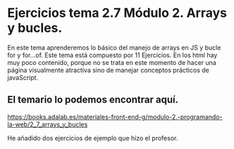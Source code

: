 # Ejercicios tema 2.7 Módulo 2. Arrays y bucles.

En este tema aprenderemos lo básico del manejo de arrays en JS y bucle for y for...of. 
Este tema está compuesto por 11 Ejercicios. 
En los html hay muy poco contenido, porque no se trata en este momento de hacer una página visualmente atractiva sino de manejar conceptos prácticos de javaScript. 

## El temario lo podemos encontrar aquí.
<https://books.adalab.es/materiales-front-end-g/modulo-2.-programando-la-web/2_7_arrays_y_bucles>

He añadido dos ejercicios de ejemplo que hizo el profesor. 
